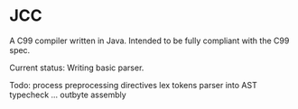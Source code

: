 JCC
===

A C99 compiler written in Java.
Intended to be fully compliant with the C99 spec.


Current status: Writing basic parser.

Todo:
  process preprocessing directives
  lex tokens
  parser into AST
  typecheck
  ...
  outbyte assembly
  
